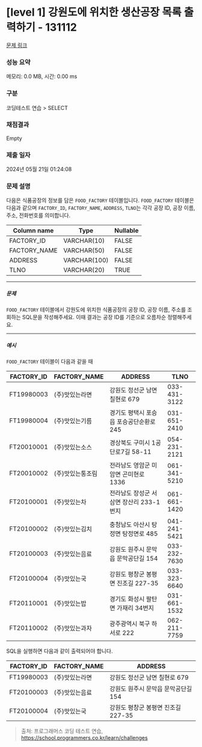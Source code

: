 # [level 1] 강원도에 위치한 생산공장 목록 출력하기 - 131112 

[문제 링크](https://school.programmers.co.kr/learn/courses/30/lessons/131112) 

### 성능 요약

메모리: 0.0 MB, 시간: 0.00 ms

### 구분

코딩테스트 연습 > SELECT

### 채점결과

Empty

### 제출 일자

2024년 05월 21일 01:24:08

### 문제 설명

<p style="user-select: auto !important;">다음은 식품공장의 정보를 담은 <code style="user-select: auto !important;">FOOD_FACTORY</code> 테이블입니다. <code style="user-select: auto !important;">FOOD_FACTORY</code> 테이블은 다음과 같으며 <code style="user-select: auto !important;">FACTORY_ID</code>, <code style="user-select: auto !important;">FACTORY_NAME</code>, <code style="user-select: auto !important;">ADDRESS</code>, <code style="user-select: auto !important;">TLNO</code>는 각각 공장 ID, 공장 이름, 주소, 전화번호를 의미합니다.</p>
<table class="table" style="user-select: auto !important;">
        <thead style="user-select: auto !important;"><tr style="user-select: auto !important;">
<th style="user-select: auto !important;">Column name</th>
<th style="user-select: auto !important;">Type</th>
<th style="user-select: auto !important;">Nullable</th>
</tr>
</thead>
        <tbody style="user-select: auto !important;"><tr style="user-select: auto !important;">
<td style="user-select: auto !important;">FACTORY_ID</td>
<td style="user-select: auto !important;">VARCHAR(10)</td>
<td style="user-select: auto !important;">FALSE</td>
</tr>
<tr style="user-select: auto !important;">
<td style="user-select: auto !important;">FACTORY_NAME</td>
<td style="user-select: auto !important;">VARCHAR(50)</td>
<td style="user-select: auto !important;">FALSE</td>
</tr>
<tr style="user-select: auto !important;">
<td style="user-select: auto !important;">ADDRESS</td>
<td style="user-select: auto !important;">VARCHAR(100)</td>
<td style="user-select: auto !important;">FALSE</td>
</tr>
<tr style="user-select: auto !important;">
<td style="user-select: auto !important;">TLNO</td>
<td style="user-select: auto !important;">VARCHAR(20)</td>
<td style="user-select: auto !important;">TRUE</td>
</tr>
</tbody>
      </table>
<hr style="user-select: auto !important;">

<h5 style="user-select: auto !important;">문제</h5>

<p style="user-select: auto !important;"><code style="user-select: auto !important;">FOOD_FACTORY</code> 테이블에서 강원도에 위치한 식품공장의 공장 ID, 공장 이름, 주소를 조회하는 SQL문을 작성해주세요. 이때 결과는 공장 ID를 기준으로 오름차순 정렬해주세요.</p>

<hr style="user-select: auto !important;">

<h5 style="user-select: auto !important;">예시</h5>

<p style="user-select: auto !important;"><code style="user-select: auto !important;">FOOD_FACTORY</code> 테이블이 다음과 같을 때</p>
<table class="table" style="user-select: auto !important;">
        <thead style="user-select: auto !important;"><tr style="user-select: auto !important;">
<th style="user-select: auto !important;">FACTORY_ID</th>
<th style="user-select: auto !important;">FACTORY_NAME</th>
<th style="user-select: auto !important;">ADDRESS</th>
<th style="user-select: auto !important;">TLNO</th>
</tr>
</thead>
        <tbody style="user-select: auto !important;"><tr style="user-select: auto !important;">
<td style="user-select: auto !important;">FT19980003</td>
<td style="user-select: auto !important;">(주)맛있는라면</td>
<td style="user-select: auto !important;">강원도 정선군 남면 칠현로 679</td>
<td style="user-select: auto !important;">033-431-3122</td>
</tr>
<tr style="user-select: auto !important;">
<td style="user-select: auto !important;">FT19980004</td>
<td style="user-select: auto !important;">(주)맛있는기름</td>
<td style="user-select: auto !important;">경기도 평택시 포승읍 포승공단순환로 245</td>
<td style="user-select: auto !important;">031-651-2410</td>
</tr>
<tr style="user-select: auto !important;">
<td style="user-select: auto !important;">FT20010001</td>
<td style="user-select: auto !important;">(주)맛있는소스</td>
<td style="user-select: auto !important;">경상북도 구미시 1공단로7길 58-11</td>
<td style="user-select: auto !important;">054-231-2121</td>
</tr>
<tr style="user-select: auto !important;">
<td style="user-select: auto !important;">FT20010002</td>
<td style="user-select: auto !important;">(주)맛있는통조림</td>
<td style="user-select: auto !important;">전라남도 영암군 미암면 곤미현로 1336</td>
<td style="user-select: auto !important;">061-341-5210</td>
</tr>
<tr style="user-select: auto !important;">
<td style="user-select: auto !important;">FT20100001</td>
<td style="user-select: auto !important;">(주)맛있는차</td>
<td style="user-select: auto !important;">전라남도 장성군 서삼면 장산리 233-1번지</td>
<td style="user-select: auto !important;">061-661-1420</td>
</tr>
<tr style="user-select: auto !important;">
<td style="user-select: auto !important;">FT20100002</td>
<td style="user-select: auto !important;">(주)맛있는김치</td>
<td style="user-select: auto !important;">충청남도 아산시 탕정면 탕정면로 485</td>
<td style="user-select: auto !important;">041-241-5421</td>
</tr>
<tr style="user-select: auto !important;">
<td style="user-select: auto !important;">FT20100003</td>
<td style="user-select: auto !important;">(주)맛있는음료</td>
<td style="user-select: auto !important;">강원도 원주시 문막읍 문막공단길 154</td>
<td style="user-select: auto !important;">033-232-7630</td>
</tr>
<tr style="user-select: auto !important;">
<td style="user-select: auto !important;">FT20100004</td>
<td style="user-select: auto !important;">(주)맛있는국</td>
<td style="user-select: auto !important;">강원도 평창군 봉평면 진조길 227-35</td>
<td style="user-select: auto !important;">033-323-6640</td>
</tr>
<tr style="user-select: auto !important;">
<td style="user-select: auto !important;">FT20110001</td>
<td style="user-select: auto !important;">(주)맛있는밥</td>
<td style="user-select: auto !important;">경기도 화성시 팔탄면 가재리 34번지</td>
<td style="user-select: auto !important;">031-661-1532</td>
</tr>
<tr style="user-select: auto !important;">
<td style="user-select: auto !important;">FT20110002</td>
<td style="user-select: auto !important;">(주)맛있는과자</td>
<td style="user-select: auto !important;">광주광역시 북구 하서로 222</td>
<td style="user-select: auto !important;">062-211-7759</td>
</tr>
</tbody>
      </table>
<p style="user-select: auto !important;">SQL을 실행하면 다음과 같이 출력되어야 합니다.</p>
<table class="table" style="user-select: auto !important;">
        <thead style="user-select: auto !important;"><tr style="user-select: auto !important;">
<th style="user-select: auto !important;">FACTORY_ID</th>
<th style="user-select: auto !important;">FACTORY_NAME</th>
<th style="user-select: auto !important;">ADDRESS</th>
</tr>
</thead>
        <tbody style="user-select: auto !important;"><tr style="user-select: auto !important;">
<td style="user-select: auto !important;">FT19980003</td>
<td style="user-select: auto !important;">(주)맛있는라면</td>
<td style="user-select: auto !important;">강원도 정선군 남면 칠현로 679</td>
</tr>
<tr style="user-select: auto !important;">
<td style="user-select: auto !important;">FT20100003</td>
<td style="user-select: auto !important;">(주)맛있는음료</td>
<td style="user-select: auto !important;">강원도 원주시 문막읍 문막공단길 154</td>
</tr>
<tr style="user-select: auto !important;">
<td style="user-select: auto !important;">FT20100004</td>
<td style="user-select: auto !important;">(주)맛있는국</td>
<td style="user-select: auto !important;">강원도 평창군 봉평면 진조길 227-35</td>
</tr>
</tbody>
      </table>

> 출처: 프로그래머스 코딩 테스트 연습, https://school.programmers.co.kr/learn/challenges
